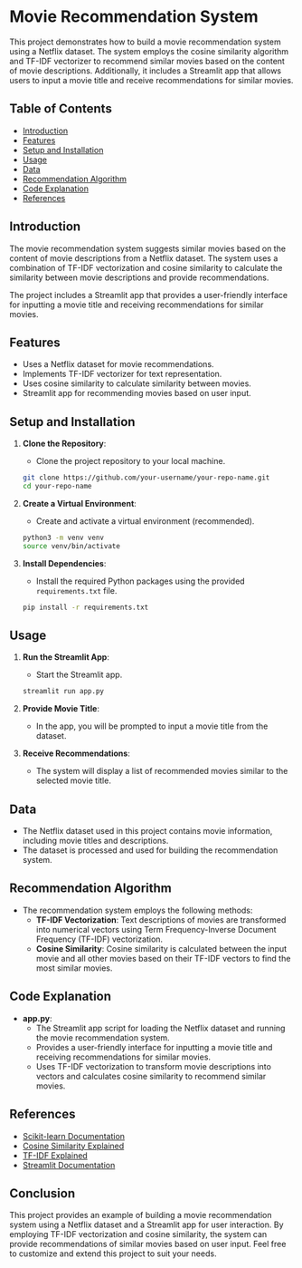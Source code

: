 # Movie Recommendation System

This project demonstrates how to build a movie recommendation system using a Netflix dataset. The system employs the cosine similarity algorithm and TF-IDF vectorizer to recommend similar movies based on the content of movie descriptions. Additionally, it includes a Streamlit app that allows users to input a movie title and receive recommendations for similar movies.

## Table of Contents
- [Introduction](#introduction)
- [Features](#features)
- [Setup and Installation](#setup-and-installation)
- [Usage](#usage)
- [Data](#data)
- [Recommendation Algorithm](#recommendation-algorithm)
- [Code Explanation](#code-explanation)
- [References](#references)

## Introduction

The movie recommendation system suggests similar movies based on the content of movie descriptions from a Netflix dataset. The system uses a combination of TF-IDF vectorization and cosine similarity to calculate the similarity between movie descriptions and provide recommendations.

The project includes a Streamlit app that provides a user-friendly interface for inputting a movie title and receiving recommendations for similar movies.

## Features

- Uses a Netflix dataset for movie recommendations.
- Implements TF-IDF vectorizer for text representation.
- Uses cosine similarity to calculate similarity between movies.
- Streamlit app for recommending movies based on user input.

## Setup and Installation

1. **Clone the Repository**:
    - Clone the project repository to your local machine.
    ```bash
    git clone https://github.com/your-username/your-repo-name.git
    cd your-repo-name
    ```

2. **Create a Virtual Environment**:
    - Create and activate a virtual environment (recommended).
    ```bash
    python3 -m venv venv
    source venv/bin/activate
    ```

3. **Install Dependencies**:
    - Install the required Python packages using the provided `requirements.txt` file.
    ```bash
    pip install -r requirements.txt
    ```

## Usage

1. **Run the Streamlit App**:
    - Start the Streamlit app.
    ```bash
    streamlit run app.py
    ```

2. **Provide Movie Title**:
    - In the app, you will be prompted to input a movie title from the dataset.
    
3. **Receive Recommendations**:
    - The system will display a list of recommended movies similar to the selected movie title.

## Data

- The Netflix dataset used in this project contains movie information, including movie titles and descriptions.
- The dataset is processed and used for building the recommendation system.

## Recommendation Algorithm

- The recommendation system employs the following methods:
    - **TF-IDF Vectorization**: Text descriptions of movies are transformed into numerical vectors using Term Frequency-Inverse Document Frequency (TF-IDF) vectorization.
    - **Cosine Similarity**: Cosine similarity is calculated between the input movie and all other movies based on their TF-IDF vectors to find the most similar movies.

## Code Explanation

- **app.py**:
    - The Streamlit app script for loading the Netflix dataset and running the movie recommendation system.
    - Provides a user-friendly interface for inputting a movie title and receiving recommendations for similar movies.
    - Uses TF-IDF vectorization to transform movie descriptions into vectors and calculates cosine similarity to recommend similar movies.

## References

- [Scikit-learn Documentation](https://scikit-learn.org/)
- [Cosine Similarity Explained](https://en.wikipedia.org/wiki/Cosine_similarity)
- [TF-IDF Explained](https://en.wikipedia.org/wiki/Tf%E2%80%93idf)
- [Streamlit Documentation](https://docs.streamlit.io/)

## Conclusion

This project provides an example of building a movie recommendation system using a Netflix dataset and a Streamlit app for user interaction. By employing TF-IDF vectorization and cosine similarity, the system can provide recommendations of similar movies based on user input. Feel free to customize and extend this project to suit your needs.
